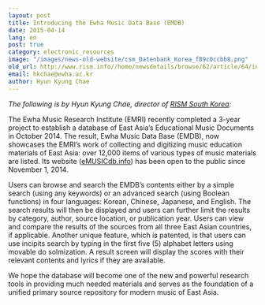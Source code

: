 ```yaml
---
layout: post
title: Introducing the Ewha Music Data Base (EMDB)
date: 2015-04-14
lang: en
post: true
category: electronic_resources
image: "/images/news-old-website/csm_Datenbank_Korea_f89c0ccbb8.png"
old_url: http://www.rism.info//home/newsdetails/browse/62/article/64/introducing-of-the-ewha-music-data-base-emdb.html
email: hkchae@ewha.ac.kr
author: Hyun Kyung Chae
---
```


_The following is by Hyun Kyung Chae, director of [RISM South Korea](/working-groups/korea/home.html):_

The Ewha Music Research Institute (EMRI) recently completed a 3-year project to establish a database of East Asia’s Educational Music Documents in October 2014. The result, Ewha Music Data Base (EMDB), now showcases the EMRI’s work of collecting and digitizing music education materials of East Asia: over 12,000 items of various types of music materials are listed. Its website ([eMUSICdb.info](http://emusicdb.info/)) has been open to the public since November 1, 2014.

Users can browse and search the EMDB’s contents either by a simple search (using any keywords) or an advanced search (using Boolean functions) in four languages: Korean, Chinese, Japanese, and English. The search results will then be displayed and users can further limit the results by category, author, source location, or publication year. Users can view and compare the results of the sources from all three East Asian countries, if applicable. Another unique feature, which is patented, is that users can use incipits search by typing in the first five (5) alphabet letters using movable do solmization. A result screen will display the scores with their relevant contents and lyrics if they are available.

We hope the database will become one of the new and powerful research tools in providing much needed materials and serves as the foundation of a unified primary source repository for modern music of East Asia.
